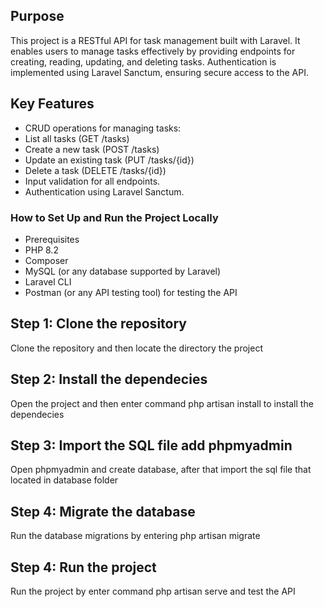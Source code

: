 ## Purpose
This project is a RESTful API for task management built with Laravel. It enables users to manage tasks effectively by providing endpoints for creating, reading, updating, and deleting tasks. Authentication is implemented using Laravel Sanctum, ensuring secure access to the API.

## Key Features
- CRUD operations for managing tasks:
- List all tasks (GET /tasks)
- Create a new task (POST /tasks)
- Update an existing task (PUT /tasks/{id})
- Delete a task (DELETE /tasks/{id})
- Input validation for all endpoints.
- Authentication using Laravel Sanctum.

### How to Set Up and Run the Project Locally
- Prerequisites
- PHP 8.2
- Composer
- MySQL (or any database supported by Laravel)
- Laravel CLI
- Postman (or any API testing tool) for testing the API

## Step 1: Clone the repository
Clone the repository and then locate the directory the project

## Step 2: Install the dependecies
Open the project and then enter command php artisan install to install the dependecies

## Step 3: Import the SQL file add phpmyadmin
Open phpmyadmin and create database, after that import the sql file that located in database folder

## Step 4: Migrate the database
Run the database migrations by entering php artisan migrate

## Step 4: Run the project
Run the project by enter command php artisan serve and test the API
